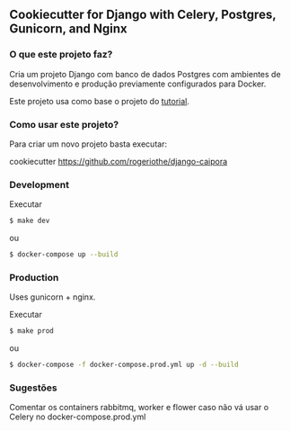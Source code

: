 ## Cookiecutter for Django with Celery, Postgres, Gunicorn, and Nginx

### O que este projeto faz?

Cria um projeto Django com banco de dados Postgres com ambientes de desenvolvimento e produção previamente configurados para Docker.

Este projeto usa como base o projeto do [tutorial](https://testdriven.io/dockerizing-django-with-postgres-gunicorn-and-nginx).

### Como usar este projeto?

Para criar um novo projeto basta executar:

cookiecutter https://github.com/rogeriothe/django-caipora

### Development

Executar

```sh
$ make dev
```

ou

```sh
$ docker-compose up --build
```

### Production

Uses gunicorn + nginx.

Executar

```sh
$ make prod
```

ou

```sh
$ docker-compose -f docker-compose.prod.yml up -d --build
```
### Sugestões

Comentar os containers rabbitmq, worker e flower caso não vá usar o Celery no docker-compose.prod.yml
